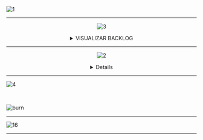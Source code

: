 ![1](https://user-images.githubusercontent.com/101594950/228898879-20feca4f-3eb8-41e1-8a0f-34a6c97bc914.jpg)

-------------------

<div align="center">

![3](https://user-images.githubusercontent.com/101594950/228902437-a73d182b-793d-426b-98f9-2642ab681f40.jpg)

<details>

<summary> VISUALIZAR BACKLOG  </summary>
  
## <a name="Backlog-da-Sprint"><a/>
![backlog-sprint](https://user-images.githubusercontent.com/101421659/229316558-6194b73c-19df-44ed-8ab8-5ef61085f270.PNG)

</summary>

</details>

</div>

-----------------------

<div align="center">

![2](https://user-images.githubusercontent.com/101594950/228902479-1c0a067b-f9bd-428f-8094-130497990798.jpg)

<details>

<summary> VISUALIZAR WIREFRAMES  </summary>
  
## <a name="Wiraframes"><a/>
![planejamento-de-vendas](https://user-images.githubusercontent.com/101421659/229316749-eb097bb8-82ed-4b79-adee-7a1acb916344.PNG)<br><br>

![visual-plan](https://user-images.githubusercontent.com/101421659/229317002-227c78b1-27b7-4d80-bb7d-3e4caa5917ef.PNG)

</summary>

</details>

</div>

------------------------

![4](https://user-images.githubusercontent.com/101594950/228899179-0376ef81-208c-422b-8a2c-688d614fd8b1.jpg)

<br>

![burn](https://user-images.githubusercontent.com/101594950/229367379-16e6a552-1101-4862-ac85-97b1774c8742.png)

--------------------------


![16](https://user-images.githubusercontent.com/101594950/228910599-1dd0b15a-ac7e-47a5-a66d-bf842405d0b6.jpg)

-------------
